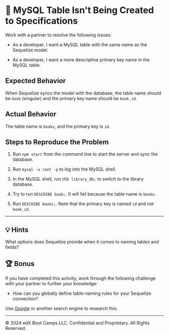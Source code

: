 # 🐛 MySQL Table Isn't Being Created to Specifications

Work with a partner to resolve the following issues:

- As a developer, I want a MySQL table with the same name as the Sequelize model.

- As a developer, I want a more descriptive primary key name in the MySQL table.

## Expected Behavior

When Sequelize syncs the model with the database, the table name should be `book` (singular) and the primary key name should be `book_id`.

## Actual Behavior

The table name is `books`, and the primary key is `id`.

## Steps to Reproduce the Problem

1. Run `npm start` from the command line to start the server and sync the database.

2. Run `mysql -u root -p` to log into the MySQL shell.

3. In the MySQL shell, run `USE library_db;` to switch to the library database.

4. Try to run `DESCRIBE book;`. It will fail because the table name is `books`.

5. Run `DESCRIBE books;`. Note that the primary key is named `id` and not `book_id`.

---

## 💡 Hints

What options does Sequelize provide when it comes to naming tables and fields?

## 🏆 Bonus

If you have completed this activity, work through the following challenge with your partner to further your knowledge:

- How can you globally define table-naming rules for your Sequelize connection?

Use [Google](https://www.google.com) or another search engine to research this.

---

© 2024 edX Boot Camps LLC. Confidential and Proprietary. All Rights Reserved.
